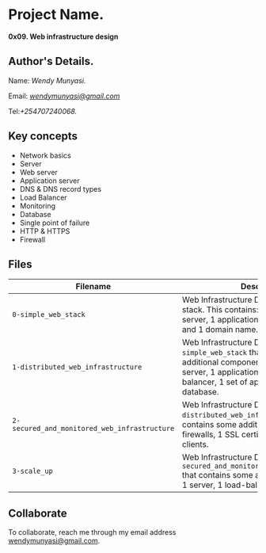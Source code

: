 # Project Name.
**0x09. Web infrastructure design**

## Author's Details.
Name: *Wendy Munyasi.*

Email: *wendymunyasi@gmail.com*

Tel:*+254707240068.*

## Key concepts
* Network basics
* Server
* Web server
* Application server
* DNS & DNS record types
* Load Balancer
* Monitoring
* Database
* Single point of failure
* HTTP & HTTPS
* Firewall

## Files

| Filename | Description |
| -------- | ----------- |
| `0-simple_web_stack` | Web Infrastructure Design with a LAMP stack. This contains: 1 server, 1 web server, 1 application server, 1 database and 1 domain name. |
| `1-distributed_web_infrastructure` | Web Infrastructure Design, based on `0-simple_web_stack` that contains some additional components: 1 server, 1 web server, 1 application server, 1 load-balancer, 1 set of application files, 1 database. |
| `2-secured_and_monitored_web_infrastructure` | Web Infrastructure Design, based on `1-distributed_web_infrastructure` that contains some additional components: 3 firewalls, 1 SSL certificate, 3 monitoring clients. |
| `3-scale_up` | Web Infrastructure Design, based on `2-secured_and_monitored_web_infrastructure` that contains some additional components: 1 server, 1 load-balancer. |


## Collaborate

To collaborate, reach me through my email address wendymunyasi@gmail.com.